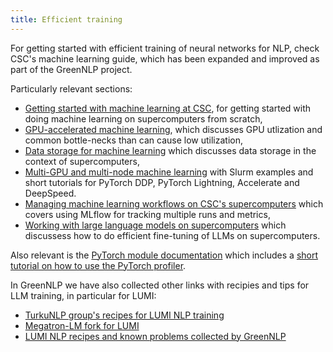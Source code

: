 ```yaml
---
title: Efficient training
---
```


For getting started with efficient training of neural networks for
NLP, check CSC's machine learning guide, which has been expanded and
improved as part of the GreenNLP project.

Particularly relevant sections:

- [Getting started with machine learning at
  CSC](https://docs.csc.fi/support/tutorials/ml-starting/), for
  getting started with doing machine learning on supercomputers from
  scratch,
- [GPU-accelerated machine
    learning](https://docs.csc.fi/support/tutorials/gpu-ml/), which
    discusses GPU utlization and common bottle-necks than can cause
    low utilization,
- [Data storage for machine
  learning](https://docs.csc.fi/support/tutorials/ml-data/) which
  discusses data storage in the context of supercomputers,
- [Multi-GPU and multi-node machine
  learning](https://docs.csc.fi/support/tutorials/ml-multi/) with
  Slurm examples and short tutorials for PyTorch DDP, PyTorch
  Lightning, Accelerate and DeepSpeed.
- [Managing machine learning workflows on CSC's
  supercomputers](https://docs.csc.fi/support/tutorials/ml-workflows/)
  which covers using MLflow for tracking multiple runs and metrics,
- [Working with large language models on
  supercomputers](https://docs.csc.fi/support/tutorials/ml-llm/) which
  discussess how to do efficient fine-tuning of LLMs on supercomputers.

Also relevant is the [PyTorch module
documentation](https://docs.csc.fi/apps/pytorch/) which includes a
[short tutorial on how to use the PyTorch
profiler](https://docs.csc.fi/apps/pytorch/#pytorch-profiler).


In GreenNLP we have also collected other links with recipies and tips
for LLM training, in particular for LUMI:

- [TurkuNLP group's recipes for LUMI NLP training](https://github.com/TurkuNLP/lumi-nlp-recipes)
- [Megatron-LM fork for LUMI](https://github.com/LumiOpen/Megatron-LM-lumi)
- [LUMI NLP recipes and known problems collected by GreenNLP](https://siili.rahtiapp.fi/LUMI-NLP)
